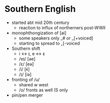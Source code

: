 # Southern English

- started abt mid 20th century
  - reaction to influx of northerners post-WWII
- monophthongization of [ai]
  - some speakers only _# or _[+voiced]
  - starting to spread to \_[-voiced
- Southern shift
  - i <-> ɪ, e <-> ɛ
  - /eɪ/ [әe]
  - /ɛ/ [eә]
  - /i/ [ɨi]
  - /ɪ/ [iә]
- fronting of /u/
  - shared w west
  - /o/ fronts as well (S only
- pin/pen merger
